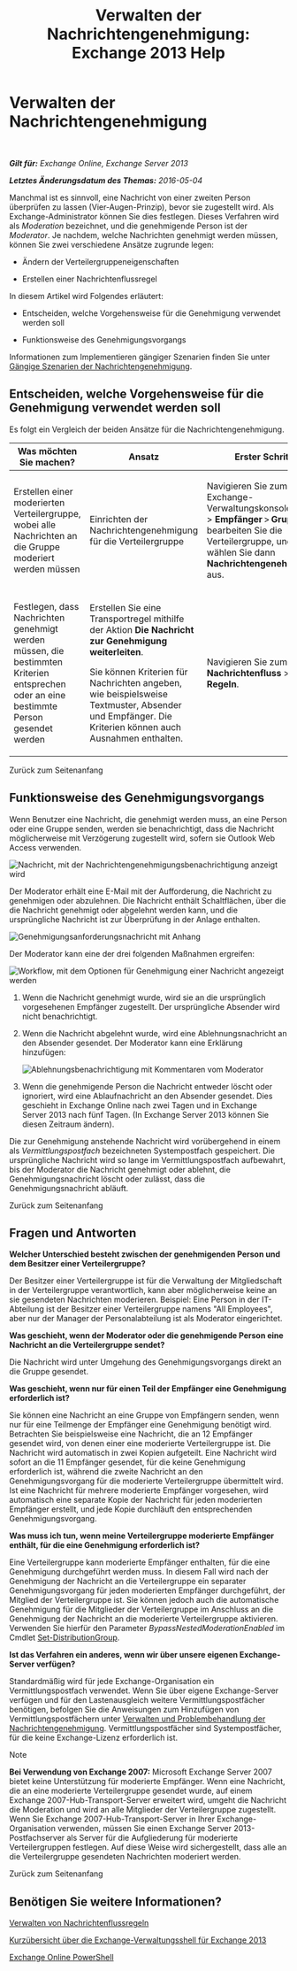 ﻿---
title: 'Verwalten der Nachrichtengenehmigung: Exchange 2013 Help'
TOCTitle: Verwalten der Nachrichtengenehmigung
ms:assetid: 43a89f71-8002-4cb0-b3c8-1c2b2597f227
ms:mtpsurl: https://technet.microsoft.com/de-de/library/Dd297936(v=EXCHG.150)
ms:contentKeyID: 50475551
ms.date: 04/24/2018
mtps_version: v=EXCHG.150
ms.translationtype: HT
---

# Verwalten der Nachrichtengenehmigung

 

_**Gilt für:** Exchange Online, Exchange Server 2013_

_**Letztes Änderungsdatum des Themas:** 2016-05-04_

Manchmal ist es sinnvoll, eine Nachricht von einer zweiten Person überprüfen zu lassen (Vier-Augen-Prinzip), bevor sie zugestellt wird. Als Exchange-Administrator können Sie dies festlegen. Dieses Verfahren wird als *Moderation* bezeichnet, und die genehmigende Person ist der *Moderator*. Je nachdem, welche Nachrichten genehmigt werden müssen, können Sie zwei verschiedene Ansätze zugrunde legen:

  - Ändern der Verteilergruppeneigenschaften

  - Erstellen einer Nachrichtenflussregel

In diesem Artikel wird Folgendes erläutert:

  - Entscheiden, welche Vorgehensweise für die Genehmigung verwendet werden soll

  - Funktionsweise des Genehmigungsvorgangs

Informationen zum Implementieren gängiger Szenarien finden Sie unter [Gängige Szenarien der Nachrichtengenehmigung](common-message-approval-scenarios-exchange-2013-help.md).

## Entscheiden, welche Vorgehensweise für die Genehmigung verwendet werden soll

Es folgt ein Vergleich der beiden Ansätze für die Nachrichtengenehmigung.


<table>
<colgroup>
<col style="width: 33%" />
<col style="width: 33%" />
<col style="width: 33%" />
</colgroup>
<thead>
<tr class="header">
<th>Was möchten Sie machen?</th>
<th>Ansatz</th>
<th>Erster Schritt</th>
</tr>
</thead>
<tbody>
<tr class="odd">
<td><p>Erstellen einer moderierten Verteilergruppe, wobei alle Nachrichten an die Gruppe moderiert werden müssen</p></td>
<td><p>Einrichten der Nachrichtengenehmigung für die Verteilergruppe</p></td>
<td><p>Navigieren Sie zum Exchange-Verwaltungskonsole (EAC) &gt; <strong>Empfänger</strong> &gt;<strong> Gruppen</strong>, bearbeiten Sie die Verteilergruppe, und wählen Sie dann <strong>Nachrichtengenehmigung</strong> aus.</p></td>
</tr>
<tr class="even">
<td><p>Festlegen, dass Nachrichten genehmigt werden müssen, die bestimmten Kriterien entsprechen oder an eine bestimmte Person gesendet werden</p></td>
<td><p>Erstellen Sie eine Transportregel mithilfe der Aktion <strong>Die Nachricht zur Genehmigung weiterleiten</strong>.</p>
<p>Sie können Kriterien für Nachrichten angeben, wie beispielsweise Textmuster, Absender und Empfänger. Die Kriterien können auch Ausnahmen enthalten.</p></td>
<td><p>Navigieren Sie zum EAC &gt; <strong>Nachrichtenfluss</strong> &gt; <strong>Regeln</strong>.</p></td>
</tr>
</tbody>
</table>


Zurück zum Seitenanfang

## Funktionsweise des Genehmigungsvorgangs

Wenn Benutzer eine Nachricht, die genehmigt werden muss, an eine Person oder eine Gruppe senden, werden sie benachrichtigt, dass die Nachricht möglicherweise mit Verzögerung zugestellt wird, sofern sie Outlook Web Access verwenden.

![Nachricht, mit der Nachrichtengenehmigungsbenachrichtigung anzeigt wird](images/Dd297936.80e2e5f1-0a1e-4c37-9076-794581155405(EXCHG.150).png "Nachricht, mit der Nachrichtengenehmigungsbenachrichtigung anzeigt wird")

Der Moderator erhält eine E-Mail mit der Aufforderung, die Nachricht zu genehmigen oder abzulehnen. Die Nachricht enthält Schaltflächen, über die die Nachricht genehmigt oder abgelehnt werden kann, und die ursprüngliche Nachricht ist zur Überprüfung in der Anlage enthalten.

![Genehmigungsanforderungsnachricht mit Anhang](images/Dd297936.bf517f5a-b10e-40df-a48a-403b395b5962(EXCHG.150).png "Genehmigungsanforderungsnachricht mit Anhang")

Der Moderator kann eine der drei folgenden Maßnahmen ergreifen:

![Workflow, mit dem Optionen für Genehmigung einer Nachricht angezeigt werden](images/Dd297936.dc7a6ca9-c67d-487a-8713-4d628e07f4b3(EXCHG.150).png "Workflow, mit dem Optionen für Genehmigung einer Nachricht angezeigt werden")

1.  Wenn die Nachricht genehmigt wurde, wird sie an die ursprünglich vorgesehenen Empfänger zugestellt. Der ursprüngliche Absender wird nicht benachrichtigt.

2.  Wenn die Nachricht abgelehnt wurde, wird eine Ablehnungsnachricht an den Absender gesendet. Der Moderator kann eine Erklärung hinzufügen:
    
    ![Ablehnungsbenachrichtigung mit Kommentaren vom Moderator](images/Dd297936.a663d36a-c67d-4155-b8f6-4b5dc8e105d9(EXCHG.150).png "Ablehnungsbenachrichtigung mit Kommentaren vom Moderator")  

3.  Wenn die genehmigende Person die Nachricht entweder löscht oder ignoriert, wird eine Ablaufnachricht an den Absender gesendet. Dies geschieht in Exchange Online nach zwei Tagen und in Exchange Server 2013 nach fünf Tagen. (In Exchange Server 2013 können Sie diesen Zeitraum ändern).

Die zur Genehmigung anstehende Nachricht wird vorübergehend in einem als *Vermittlungspostfach* bezeichneten Systempostfach gespeichert. Die ursprüngliche Nachricht wird so lange im Vermittlungspostfach aufbewahrt, bis der Moderator die Nachricht genehmigt oder ablehnt, die Genehmigungsnachricht löscht oder zulässt, dass die Genehmigungsnachricht abläuft.

Zurück zum Seitenanfang

## Fragen und Antworten

**Welcher Unterschied besteht zwischen der genehmigenden Person und dem Besitzer einer Verteilergruppe?**

Der Besitzer einer Verteilergruppe ist für die Verwaltung der Mitgliedschaft in der Verteilergruppe verantwortlich, kann aber möglicherweise keine an sie gesendeten Nachrichten moderieren. Beispiel: Eine Person in der IT-Abteilung ist der Besitzer einer Verteilergruppe namens "All Employees", aber nur der Manager der Personalabteilung ist als Moderator eingerichtet.

**Was geschieht, wenn der Moderator oder die genehmigende Person eine Nachricht an die Verteilergruppe sendet?**

Die Nachricht wird unter Umgehung des Genehmigungsvorgangs direkt an die Gruppe gesendet.

**Was geschieht, wenn nur für einen Teil der Empfänger eine Genehmigung erforderlich ist?**

Sie können eine Nachricht an eine Gruppe von Empfängern senden, wenn nur für eine Teilmenge der Empfänger eine Genehmigung benötigt wird. Betrachten Sie beispielsweise eine Nachricht, die an 12 Empfänger gesendet wird, von denen einer eine moderierte Verteilergruppe ist. Die Nachricht wird automatisch in zwei Kopien aufgeteilt. Eine Nachricht wird sofort an die 11 Empfänger gesendet, für die keine Genehmigung erforderlich ist, während die zweite Nachricht an den Genehmigungsvorgang für die moderierte Verteilergruppe übermittelt wird. Ist eine Nachricht für mehrere moderierte Empfänger vorgesehen, wird automatisch eine separate Kopie der Nachricht für jeden moderierten Empfänger erstellt, und jede Kopie durchläuft den entsprechenden Genehmigungsvorgang.

**Was muss ich tun, wenn meine Verteilergruppe moderierte Empfänger enthält, für die eine Genehmigung erforderlich ist?**

Eine Verteilergruppe kann moderierte Empfänger enthalten, für die eine Genehmigung durchgeführt werden muss. In diesem Fall wird nach der Genehmigung der Nachricht an die Verteilergruppe ein separater Genehmigungsvorgang für jeden moderierten Empfänger durchgeführt, der Mitglied der Verteilergruppe ist. Sie können jedoch auch die automatische Genehmigung für die Mitglieder der Verteilergruppe im Anschluss an die Genehmigung der Nachricht an die moderierte Verteilergruppe aktivieren. Verwenden Sie hierfür den Parameter *BypassNestedModerationEnabled* im Cmdlet [Set-DistributionGroup](https://technet.microsoft.com/de-de/library/bb124955\(v=exchg.150\)).

**Ist das Verfahren ein anderes, wenn wir über unsere eigenen Exchange-Server verfügen?**

Standardmäßig wird für jede Exchange-Organisation ein Vermittlungspostfach verwendet. Wenn Sie über eigene Exchange-Server verfügen und für den Lastenausgleich weitere Vermittlungspostfächer benötigen, befolgen Sie die Anweisungen zum Hinzufügen von Vermittlungspostfächern unter [Verwalten und Problembehandlung der Nachrichtengenehmigung](https://review.docs.microsoft.com/de-de/exchange/security-and-compliance/mail-flow-rules/ttroubleshoot-message-approval). Vermittlungspostfächer sind Systempostfächer, für die keine Exchange-Lizenz erforderlich ist.


> [!NOTE]
> <STRONG>Bei Verwendung von Exchange 2007:</STRONG> Microsoft Exchange Server&nbsp;2007 bietet keine Unterstützung für moderierte Empfänger. Wenn eine Nachricht, die an eine moderierte Verteilergruppe gesendet wurde, auf einem Exchange 2007-Hub-Transport-Server erweitert wird, umgeht die Nachricht die Moderation und wird an alle Mitglieder der Verteilergruppe zugestellt. Wenn Sie Exchange 2007-Hub-Transport-Server in Ihrer Exchange-Organisation verwenden, müssen Sie einen Exchange Server&nbsp;2013-Postfachserver als Server für die Aufgliederung für moderierte Verteilergruppen festlegen. Auf diese Weise wird sichergestellt, dass alle an die Verteilergruppe gesendeten Nachrichten moderiert werden.



Zurück zum Seitenanfang

## Benötigen Sie weitere Informationen?

[Verwalten von Nachrichtenflussregeln](manage-mail-flow-rules-exchange-2013-help.md)

[Kurzübersicht über die Exchange-Verwaltungsshell für Exchange 2013](exchange-management-shell-quick-reference-for-exchange-2013-exchange-2013-help.md)

[Exchange Online PowerShell](https://technet.microsoft.com/de-de/library/jj200677\(v=exchg.150\))

